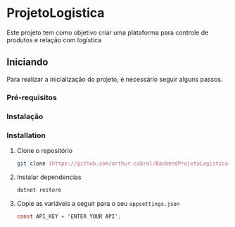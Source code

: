 # ProjetoLogistica
Este projeto tem como objetivo criar uma plataforma para controle de produtos e relação com logística

<!-- GETTING STARTED -->
## Iniciando

Para realizar a inicialização do projeto, é necessário seguir alguns passos.

### Pré-requisitos

### Instalação

### Installation

1. Clone o repositório
   ```sh
   git clone [https://github.com/arthur-cabral/BackendProjetoLogistica.git](https://github.com/arthur-cabral/BackendProjetoLogistica)
   ```
2. Instalar dependencias
   ```sh
   dotnet restore
   ```
3. Copie as variáveis a seguir para o seu `appsettings.json`
   ```cs
   const API_KEY = 'ENTER YOUR API';
   ```
